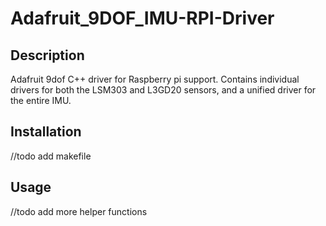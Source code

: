# Adafruit_9DOF_IMU-RPI-Driver

## Description
Adafruit 9dof C++ driver for Raspberry pi support. Contains individual drivers for both the LSM303 and L3GD20 sensors, and a unified driver for the entire IMU.

## Installation
//todo add makefile

## Usage
//todo add more helper functions
